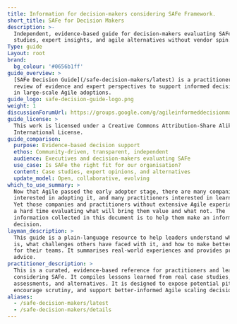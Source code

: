 ```yaml
---
title: Information for decision-makers considering SAFe Framework.
short_title: SAFe for Decision Makers
description: >-
  Independent, evidence-based guide for decision-makers evaluating SAFe. Case
  studies, expert insights, and agile alternatives without vendor spin.
Type: guide
Layout: root
brand:
  bg_colour: '#0656b1ff'
guide_overview: >
  [SAFe Decision Guide](/safe-decision-makers/latest) is a practitioner-curated
  review of evidence and expert perspectives to support informed decision-making
  in large-scale Agile adoptions.
guide_logo: safe-decision-guide-logo.png
weight: 1
discussionForumUrl: https://groups.google.com/g/agileinformeddecisionmaking
guide_license: >
  This work is licensed under a Creative Commons Attribution-Share Alike 4.0
  International License.
guide_comparison:
  purpose: Evidence-based decision support
  ethos: Community-driven, transparent, independent
  audience: Executives and decision-makers evaluating SAFe
  use_case: Is SAFe the right fit for our organisation?
  content: Case studies, expert opinions, and alternatives
  update_model: Open, collaborative, evolving
which_to_use_summary: >
  Now that Agile passed the early adopter stage, there are many companies
  interested in adopting it, and many practitioners interested in learning it.
  Yet those companies and practitioners without extensive Agile experience have
  a hard time evaluating what will bring them value and what not. The
  information collected in this document is to help them make an informed
  decision.
layman_description: >
  This guide is a plain-language resource to help leaders understand what SAFe
  is, what challenges others have faced with it, and how to make better choices
  for their teams. It summarises real-world experiences and provides practical
  advice.
practitioner_description: >
  This is a curated, evidence-based reference for practitioners and leaders
  considering SAFe. It compiles lessons learned from real case studies, expert
  assessments, and alternatives. It is designed to expose potential pitfalls,
  encourage scrutiny, and support better-informed Agile scaling decisions.
aliases:
  - /safe-decision-makers/latest
  - /safe-decision-makers/details
---
```

